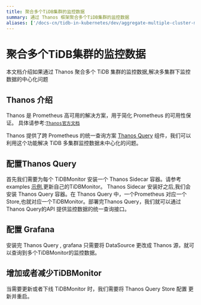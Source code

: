 ```yaml
---
title: 聚合多个TiDB集群的监控数据
summary: 通过 Thanos 框架聚合多个TiDB集群的监控数据
aliases: ['/docs-cn/tidb-in-kubernetes/dev/aggregate-multiple-cluster-monitor-data/']
---
```


# 聚合多个TiDB集群的监控数据

本文档介绍如果通过 Thanos 聚合多个 TiDB 集群的监控数据,解决多集群下监控数据的中心化问题

## Thanos 介绍

Thanos 是 Prometheus 高可用的解决方案，用于简化 Prometheus 的可用性保证。 具体请参考:[`Thanos官方文档`](https://thanos.io/design.md/)

Thanos 提供了跨 Prometheus 的统一查询方案 [Thanos Query](https://thanos.io/components/query.md/) 组件，我们可以利用这个功能解决 TiDB 多集群监控数据未中心化的问题。

## 配置Thanos Query

首先我们需要为每个 TiDBMonitor 安装一个 Thanos Sidecar 容器。请参考 examples [示例](https://github.com/pingcap/tidb-operator/tree/master/examples/monitor-with-thanos/README.md),更新自己的TiDBMonitor。
Thanos Sidecar 安装好之后,我们会安装 Thanos Query 容器。在 Thanos Query 中，一个Prometheus 对应一个Store,也就对应一个TiDBMonitor。部署完Thanos Query，我们就可以通过Thanos Query的API 提供监控数据的统一查询接口。

## 配置 Grafana

安装完 Thanos Query , grafana 只需要将 DataSource 更改成 Thanos 源，就可以查询到多个TiDBMonitor的监控数据。

## 增加或者减少TiDBMonitor

当需要更新或者下线 TiDBMonitor 时，我们需要将 Thanos Query Store 配置 更新并重启。




